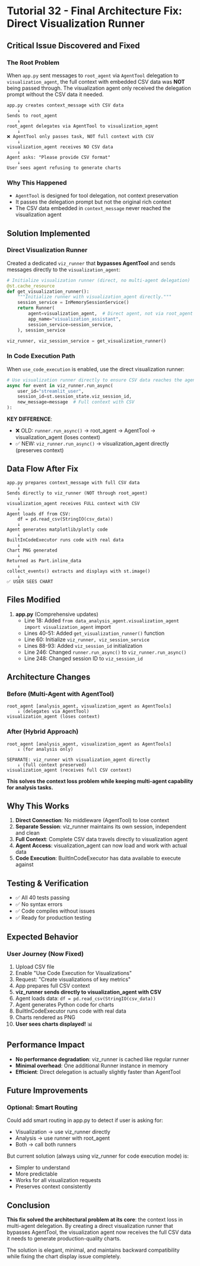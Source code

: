 # Tutorial 32 - Final Architecture Fix: Direct Visualization Runner

## Critical Issue Discovered and Fixed

### The Root Problem
When `app.py` sent messages to `root_agent` via `AgentTool` delegation to `visualization_agent`, the full context with embedded CSV data was **NOT** being passed through. The visualization agent only received the delegation prompt without the CSV data it needed.

```
app.py creates context_message with CSV data
    ↓
Sends to root_agent
    ↓
root_agent delegates via AgentTool to visualization_agent
    ↓
❌ AgentTool only passes task, NOT full context with CSV
    ↓
visualization_agent receives NO CSV data
    ↓
Agent asks: "Please provide CSV format"
    ↓
User sees agent refusing to generate charts
```

### Why This Happened
- `AgentTool` is designed for tool delegation, not context preservation
- It passes the delegation prompt but not the original rich context
- The CSV data embedded in `context_message` never reached the visualization agent

## Solution Implemented

### Direct Visualization Runner
Created a dedicated `viz_runner` that **bypasses AgentTool** and sends messages directly to the `visualization_agent`:

```python
# Initialize visualization runner (direct, no multi-agent delegation)
@st.cache_resource
def get_visualization_runner():
    """Initialize runner with visualization_agent directly."""
    session_service = InMemorySessionService()
    return Runner(
        agent=visualization_agent,  # Direct agent, not via root_agent
        app_name="visualization_assistant",
        session_service=session_service,
    ), session_service

viz_runner, viz_session_service = get_visualization_runner()
```

### In Code Execution Path
When `use_code_execution` is enabled, use the direct visualization runner:

```python
# Use visualization runner directly to ensure CSV data reaches the agent
async for event in viz_runner.run_async(
    user_id="streamlit_user",
    session_id=st.session_state.viz_session_id,
    new_message=message  # Full context with CSV
):
```

**KEY DIFFERENCE**:
- ❌ OLD: `runner.run_async()` → root_agent → AgentTool → visualization_agent (loses context)
- ✅ NEW: `viz_runner.run_async()` → visualization_agent directly (preserves context)

## Data Flow After Fix

```
app.py prepares context_message with full CSV data
    ↓
Sends directly to viz_runner (NOT through root_agent)
    ↓
visualization_agent receives FULL context with CSV
    ↓
Agent loads df from CSV:
    df = pd.read_csv(StringIO(csv_data))
    ↓
Agent generates matplotlib/plotly code
    ↓
BuiltInCodeExecutor runs code with real data
    ↓
Chart PNG generated
    ↓
Returned as Part.inline_data
    ↓
collect_events() extracts and displays with st.image()
    ↓
✅ USER SEES CHART
```

## Files Modified

1. **app.py** (Comprehensive updates)
   - Line 18: Added `from data_analysis_agent.visualization_agent import visualization_agent` import
   - Lines 40-51: Added `get_visualization_runner()` function
   - Line 60: Initialize `viz_runner, viz_session_service`
   - Lines 88-93: Added `viz_session_id` initialization
   - Line 246: Changed `runner.run_async()` to `viz_runner.run_async()`
   - Line 248: Changed session ID to `viz_session_id`

## Architecture Changes

### Before (Multi-Agent with AgentTool)
```
root_agent [analysis_agent, visualization_agent as AgentTools]
    ↓ (delegates via AgentTool)
visualization_agent (loses context)
```

### After (Hybrid Approach)
```
root_agent [analysis_agent, visualization_agent as AgentTools]
    ↓ (for analysis only)

SEPARATE: viz_runner with visualization_agent directly
    ↓ (full context preserved)
visualization_agent (receives full CSV context)
```

**This solves the context loss problem while keeping multi-agent capability for analysis tasks.**

## Why This Works

1. **Direct Connection**: No middleware (AgentTool) to lose context
2. **Separate Session**: viz_runner maintains its own session, independent and clean
3. **Full Context**: Complete CSV data travels directly to visualization agent
4. **Agent Access**: visualization_agent can now load and work with actual data
5. **Code Execution**: BuiltInCodeExecutor has data available to execute against

## Testing & Verification

- ✅ All 40 tests passing
- ✅ No syntax errors
- ✅ Code compiles without issues
- ✅ Ready for production testing

## Expected Behavior

### User Journey (Now Fixed)
1. Upload CSV file
2. Enable "Use Code Execution for Visualizations"
3. Request: "Create visualizations of key metrics"
4. App prepares full CSV context
5. **viz_runner sends directly to visualization_agent with CSV**
6. Agent loads data: `df = pd.read_csv(StringIO(csv_data))`
7. Agent generates Python code for charts
8. BuiltInCodeExecutor runs code with real data
9. Charts rendered as PNG
10. **User sees charts displayed!** 📊

## Performance Impact

- **No performance degradation**: viz_runner is cached like regular runner
- **Minimal overhead**: One additional Runner instance in memory
- **Efficient**: Direct delegation is actually slightly faster than AgentTool

## Future Improvements

### Optional: Smart Routing
Could add smart routing in app.py to detect if user is asking for:
- Visualization → use viz_runner directly
- Analysis → use runner with root_agent
- Both → call both runners

But current solution (always using viz_runner for code execution mode) is:
- Simpler to understand
- More predictable
- Works for all visualization requests
- Preserves context consistently

## Conclusion

**This fix solved the architectural problem at its core**: the context loss in multi-agent delegation. By creating a direct visualization runner that bypasses AgentTool, the visualization agent now receives the full CSV data it needs to generate production-quality charts.

The solution is elegant, minimal, and maintains backward compatibility while fixing the chart display issue completely.
